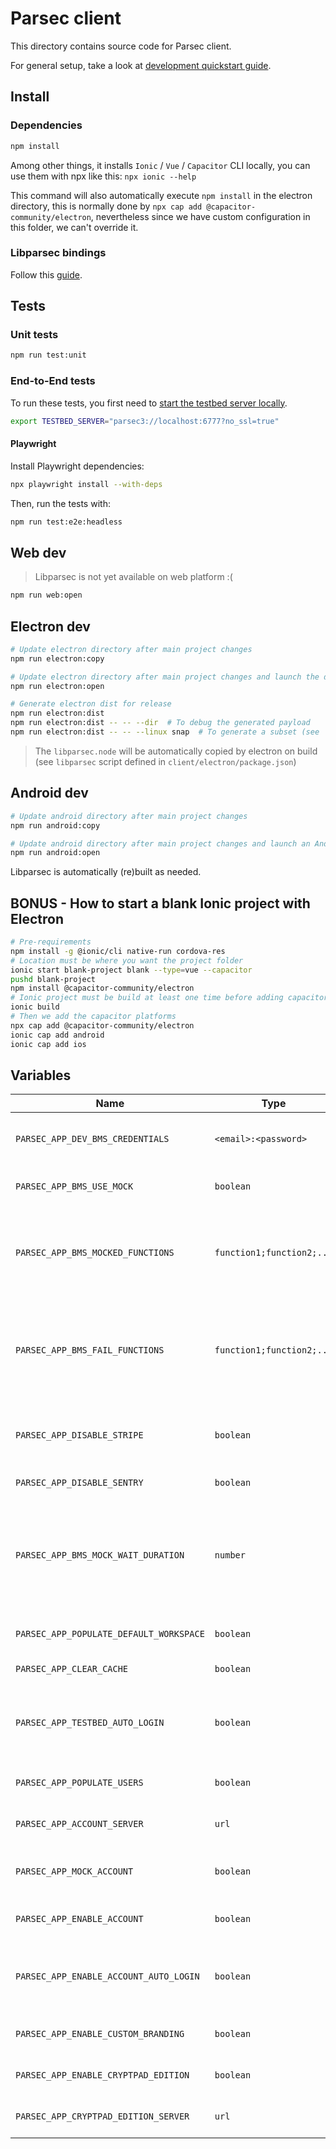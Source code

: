 # Parsec client

This directory contains source code for Parsec client.

For general setup, take a look at [development quickstart guide](../docs/development/README.md#Hacking-the-clients).

## Install

### Dependencies

```bash
npm install
```

Among other things, it installs `Ionic` / `Vue` / `Capacitor` CLI locally, you can use them with npx like this: `npx ionic --help`

This command will also automatically execute `npm install` in the electron directory, this is normally done by `npx cap add @capacitor-community/electron`, nevertheless since we have custom configuration in this folder, we can't override it.

### Libparsec bindings

Follow this [guide](../bindings/README.md).

## Tests

### Unit tests

```bash
npm run test:unit
```

### End-to-End tests

To run these tests, you first need to [start the testbed server locally](../docs/development/README.md#starting-the-testbed-server).

```bash
export TESTBED_SERVER="parsec3://localhost:6777?no_ssl=true"
```

#### Playwright

Install Playwright dependencies:

```bash
npx playwright install --with-deps
```

Then, run the tests with:

```bash
npm run test:e2e:headless
```

## Web dev

> Libparsec is not yet available on web platform :(

```bash
npm run web:open
```

## Electron dev

```bash
# Update electron directory after main project changes
npm run electron:copy

# Update electron directory after main project changes and launch the desktop app
npm run electron:open

# Generate electron dist for release
npm run electron:dist
npm run electron:dist -- -- --dir  # To debug the generated payload
npm run electron:dist -- -- --linux snap  # To generate a subset (see `npx electron-builder build --help`)
```

> The `libparsec.node` will be automatically copied by electron on build (see
> `libparsec` script defined in `client/electron/package.json`)

## Android dev

```bash
# Update android directory after main project changes
npm run android:copy

# Update android directory after main project changes and launch an Android Studio project
npm run android:open
```

Libparsec is automatically (re)built as needed.

<!-- TODO: iOS platform not yet available
## iOS dev

```bash
# In /client
# Update iOS folder after main project changes
npm run ios:copy
# ----
# Update iOS folder after main project changes and launch a XCode project
npm run ios:open
``` -->

## BONUS - How to start a blank Ionic project with Electron

```bash
# Pre-requirements
npm install -g @ionic/cli native-run cordova-res
# Location must be where you want the project folder
ionic start blank-project blank --type=vue --capacitor
pushd blank-project
npm install @capacitor-community/electron
# Ionic project must be build at least one time before adding capacitor plugins
ionic build
# Then we add the capacitor platforms
npx cap add @capacitor-community/electron
ionic cap add android
ionic cap add ios
```

## Variables

| Name                                    | Type                      | Description                                                                             | Remark                                                                                                                  |
| --------------------------------------- | ------------------------- | --------------------------------------------------------------------------------------- | ----------------------------------------------------------------------------------------------------------------------- |
| `PARSEC_APP_DEV_BMS_CREDENTIALS`        | `<email>:<password>`      | Used as default login credentials for the BMS                                           | Only for development purposes! Avoid using `:` in your password as it will mess up the parsing.                         |
| `PARSEC_APP_BMS_USE_MOCK`               | `boolean`                 | Used to mock calls to the BMS                                                           | Only for development purposes!                                                                                          |
| `PARSEC_APP_BMS_MOCKED_FUNCTIONS `      | `function1;function2;...` | Comma-separated list of functions from the BMS API to mock                              | Only for development purposes!                                                                                          |
| `PARSEC_APP_BMS_FAIL_FUNCTIONS `        | `function1;function2;...` | Comma-separated list of functions from the BMS API that should fail if mocked           | Only for development purposes!                                                                                          |
| `PARSEC_APP_DISABLE_STRIPE`             | `boolean`                 | Disable Stripe and hide the customer area                                               |                                                                                                                         |
| `PARSEC_APP_DISABLE_SENTRY`             | `boolean`                 | Disable Sentry                                                                          |                                                                                                                         |
| `PARSEC_APP_BMS_MOCK_WAIT_DURATION`     | `number`                  | How much time mocked BMS functions should take, to simulate network and server slowness | Only for development purposes!                                                                                          |
| `PARSEC_APP_POPULATE_DEFAULT_WORKSPACE` | `boolean`                 | Adds files to the default workspace                                                     | Only for development purposes!                                                                                          |
| `PARSEC_APP_CLEAR_CACHE`                | `boolean`                 | Clear the cache                                                                         | Only for development purposes!                                                                                          |
| `PARSEC_APP_TESTBED_AUTO_LOGIN`         | `boolean`                 | Logins automatically to the first device if set and if using the testbed                | Only for development purposes                                                                                           |
| `PARSEC_APP_POPULATE_USERS`             | `boolean`                 | Adds users to the default organization                                                  | Only for development purposes!                                                                                          |
| `PARSEC_APP_ACCOUNT_SERVER`             | `url`                     | Parsec Account server to use                                                            |                                                                                                                         |
| `PARSEC_APP_MOCK_ACCOUNT`               | `boolean`                 | Mock the calls to Parsec Account                                                        | Only for development purposes!                                                                                          |
| `PARSEC_APP_ENABLE_ACCOUNT`             | `boolean`                 | Enable Parsec Account                                                                   |                                                                                                                         |
| `PARSEC_APP_ENABLE_ACCOUNT_AUTO_LOGIN`  | `boolean`                 | Enable Account auto login                                                               | Only for development purposes! Only works if `PARSEC_APP_ENABLE_ACCOUNT` and `PARSEC_APP_MOCK_ACCOUNT` are set to true. |
| `PARSEC_APP_ENABLE_CUSTOM_BRANDING`     | `boolean`                 | Enable the custom branding                                                              |                                                                                                                         |
| `PARSEC_APP_ENABLE_CRYPTPAD_EDITION`    | `boolean`                 | Enable Cryptpad edition poc                                                                    |                                                                                                 |
| `PARSEC_APP_CRYPTPAD_EDITION_SERVER`    | `url`                 | Cryptpad edition server to use                                                                    |                                                                                                 |
